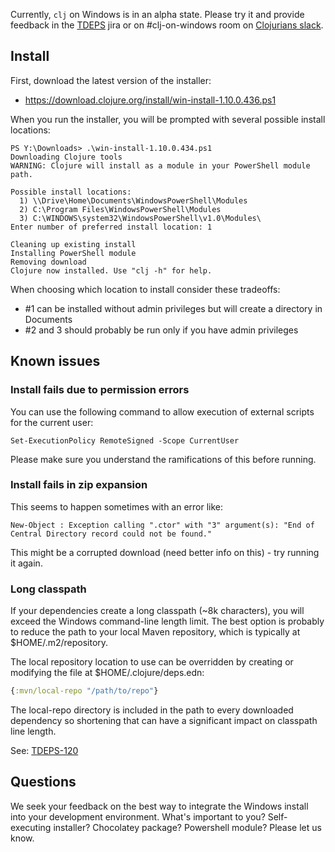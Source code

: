 Currently, `clj` on Windows is in an alpha state. Please try it and provide feedback in the [TDEPS](https://dev.clojure.org/jira/browse/TDEPS) jira or on #clj-on-windows room on [Clojurians slack](http://clojurians.net/).

## Install

First, download the latest version of the installer:

* https://download.clojure.org/install/win-install-1.10.0.436.ps1

When you run the installer, you will be prompted with several possible install locations:

```
PS Y:\Downloads> .\win-install-1.10.0.434.ps1
Downloading Clojure tools
WARNING: Clojure will install as a module in your PowerShell module path.

Possible install locations:
  1) \\Drive\Home\Documents\WindowsPowerShell\Modules
  2) C:\Program Files\WindowsPowerShell\Modules
  3) C:\WINDOWS\system32\WindowsPowerShell\v1.0\Modules\
Enter number of preferred install location: 1

Cleaning up existing install
Installing PowerShell module
Removing download
Clojure now installed. Use "clj -h" for help.
```

When choosing which location to install consider these tradeoffs:
* #1 can be installed without admin privileges but will create a directory in Documents
* #2 and 3 should probably be run only if you have admin privileges

## Known issues

### Install fails due to permission errors

You can use the following command to allow execution of external scripts for the current user:

```Set-ExecutionPolicy RemoteSigned -Scope CurrentUser```

Please make sure you understand the ramifications of this before running.

### Install fails in zip expansion

This seems to happen sometimes with an error like:

```
New-Object : Exception calling ".ctor" with "3" argument(s): "End of Central Directory record could not be found."
```

This might be a corrupted download (need better info on this) - try running it again.

### Long classpath

If your dependencies create a long classpath (~8k characters), you will exceed the Windows command-line length limit. The best option is probably to reduce the path to your local Maven repository, which is typically at $HOME/.m2/repository. 

The local repository location to use can be overridden by creating or modifying the file at $HOME/.clojure/deps.edn:

```clojure
{:mvn/local-repo "/path/to/repo"}
```

The local-repo directory is included in the path to every downloaded dependency so shortening that can have a significant impact on classpath line length.

See:  [TDEPS-120](https://dev.clojure.org/jira/browse/TDEPS-120)

## Questions

We seek your feedback on the best way to integrate the Windows install into your development environment. What's important to you? Self-executing installer? Chocolatey package? Powershell module? Please let us know.
